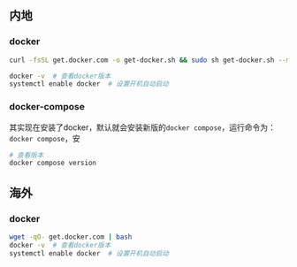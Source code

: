 ## 内地

### docker

```bash
curl -fsSL get.docker.com -o get-docker.sh && sudo sh get-docker.sh --mirror Aliyun

docker -v  # 查看docker版本
systemctl enable docker  # 设置开机自动启动
```

### docker-compose

其实现在安装了docker，默认就会安装新版的`docker compose`，运行命令为：`docker compose`，安
```bash
# 查看版本
docker compose version
```

## 海外

### docker

```bash
wget -qO- get.docker.com | bash
docker -v  # 查看docker版本
systemctl enable docker  # 设置开机自动启动
```
